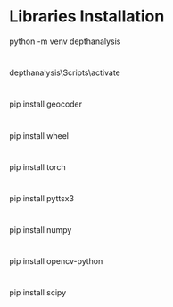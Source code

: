 # Libraries Installation

python -m venv depthanalysis
#
depthanalysis\Scripts\activate
#
pip install geocoder
#
pip install wheel
#
pip install torch
#
pip install pyttsx3
#
pip install numpy
#
pip install opencv-python
#
pip install scipy
#
